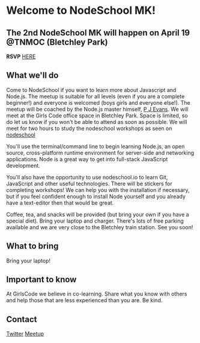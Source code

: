 # Welcome to NodeSchool MK!

## The 2nd NodeSchool MK will happen on April 19 @TNMOC (Bletchley Park)
**RSVP** [HERE](https://www.meetup.com/Girls-Code-Learn-to-Code-with-Other-Girls-and-Women/events/249393708/)

## What we'll do
Come to NodeSchool if you want to learn more about Javascript and Node.js. The meetup is suitable for all levels (even if you are a complete beginner!) and everyone is welcomed (boys girls and everyone else!). The meetup will be coached by the Node.js master himself, [P J Evans](https://twitter.com/mrpjevans?lang=en). We will meet at the Girls Code office space in Bletchley Park. Space is limited, so do let us know if you won't be able to attend as soon as possible. We will meet for two hours to study the nodeschool workshops as seen on [nodeschool](https://nodeschool.io/)

You'll use the terminal/command line to begin learning Node.js, an open source, cross-platform runtime environment for server-side and networking applications. Node is a great way to get into full-stack JavaScript development.

You'll also have the opportunity to use nodeschool.io to learn Git, JavaScript and other useful technologies. There will be stickers for completing workshops! We can help you with the installation if necessary, but if you feel confident enough to install Node yourself and you already have a text-editor then that would be great.

Coffee, tea, and snacks will be provided (but bring your own if you have a special diet). Bring your laptop and charger. There's lots of free parking available and we are very close to the Bletchley train station. See you soon!

## What to bring
Bring your laptop!

## Important to know
At GirlsCode we believe in co-learning. Share what you know with others and help those that are less experienced than you are. Be kind.

## Contact
[Twitter](https://twitter.com/GirlsCodeMK)
[Meetup](https://www.meetup.com/Girls-Code-Learn-to-Code-with-Other-Girls-and-Women/)
